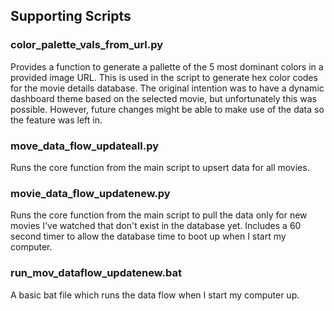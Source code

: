## Supporting Scripts

### color_palette_vals_from_url.py
Provides a function to generate a pallette of the 5 most dominant colors in a provided image URL. This is used in the script to generate hex color codes for the movie details database. The original intention was to have a dynamic dashboard theme based on the selected movie, but unfortunately this was possible. However, future changes might be able to make use of the data so the feature was left in.

### move_data_flow_updateall.py
Runs the core function from the main script to upsert data for all movies.

### movie_data_flow_updatenew.py
Runs the core function from the main script to pull the data only for new movies I've watched that don't exist in the database yet. Includes a 60 second timer to allow the database time to boot up when I start my computer.

### run_mov_dataflow_updatenew.bat
A basic bat file which runs the data flow when I start my computer up.
